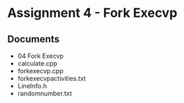 # Assignment 4 - Fork Execvp

## Documents
- 04 Fork Execvp
- calculate.cpp
- forkexecvp.cpp
- forkexecvpactivities.txt
- LineInfo.h
- randomnumber.txt
